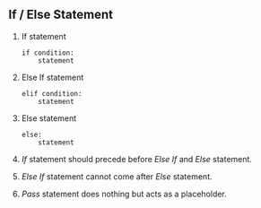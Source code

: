 ## If / Else Statement

1. If statement
    ```
    if condition:
        statement
    ```

2. Else If statement
    ```
    elif condition:
        statement
    ```

3. Else statement
    ```
    else:
        statement
    ```
    
4. _If_ statement should precede before _Else If_ and _Else_ statement.

5. _Else If_ statement cannot come after _Else_ statement.

6. _Pass_ statement does nothing but acts as a placeholder.